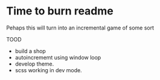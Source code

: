# Time to burn readme

Pehaps this will turn into an incremental game of some sort

TOOD
 + build a shop
 + autoincrememt using window loop
 + develop theme.
 + scss working in dev mode. 
